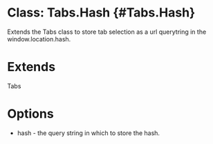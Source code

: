 Class: Tabs.Hash {#Tabs.Hash}
===============================

Extends the Tabs class to store tab selection as a url querytring in the window.location.hash.

# Extends

Tabs

# Options

* hash - the query string in which to store the hash.
